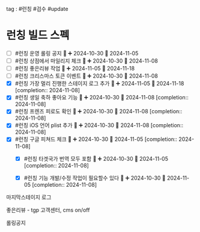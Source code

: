 
tag : #런칭 #검수 #update 


# 런칭 빌드 스펙
- [ ] #런칭 운영 롤링 공지 🔺 ➕ 2024-10-30  📅 2024-11-05
- [ ] #런칭 상점에서 마일리지 체크 🔺 ➕ 2024-10-30  📅 2024-11-08
- [ ] #런칭 좋은리뷰 작업 🔺 ➕ 2024-11-05  📅 2024-11-18
- [ ] #런칭 크리스마스 토큰 이벤트 🔺 ➕ 2024-10-30  📅 2024-11-08
- [x] #런칭 가장 멀리 진행한 스테이지 로그 추가 🔺 ➕ 2024-11-05  📅 2024-11-18  [completion:: 2024-11-08]
- [x] #런칭 생일 축하 좋아요 기능 🔺 ➕ 2024-10-30  📅 2024-11-08  [completion:: 2024-11-08]
- [x] #런칭 프렌즈 피로도 확인 🔺 ➕ 2024-10-30  📅 2024-11-08  [completion:: 2024-11-08]
- [x] #런칭 iOS 언어 plist 추가 🔺 ➕ 2024-10-30  📅 2024-11-08  [completion:: 2024-11-08]
- [x] #런칭 구글 피쳐드 체크 🔺 ➕ 2024-10-30  📅 2024-11-05  [completion:: 2024-11-08]
	- [x] #런칭 타겟국가 번역 모두 포함 🔺 ➕ 2024-10-30  📅 2024-11-05  [completion:: 2024-11-08]
	- [x] #런칭 기능 개발/수정 작업이 필요할수 있다 🔺 ➕ 2024-10-30  📅 2024-11-05  [completion:: 2024-11-08]




마지막스테이지 로그

좋은리뷰 - tgp 고객센터, cms on/off 

롤링공지

